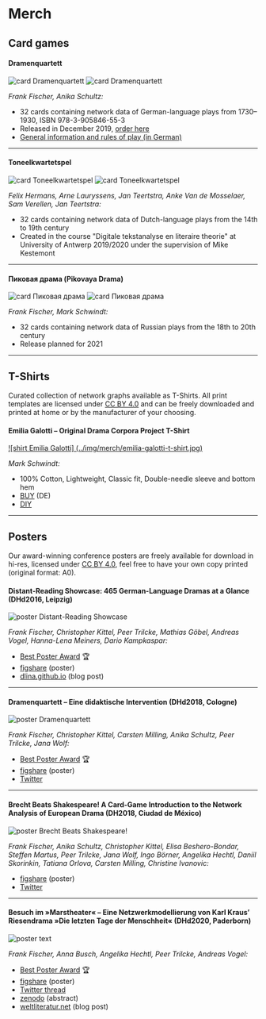 # Merch 

## Card games

#### Dramenquartett

![card Dramenquartett](../img/merch/dramenquartett_back.jpg)
![card Dramenquartett](../img/merch/dramenquartett_front.png)

*Frank Fischer, Anika Schultz:*

* 32 cards containing network data of German-language plays from 1730–1930, ISBN 978-3-905846-55-3
* Released in December 2019, [order here](http://www.etkbooks.com/dramenquartett/)
* [General information and rules of play (in German)](https://dramenquartett.github.io/)

---

#### Toneelkwartetspel

![card Toneelkwartetspel](../img/merch/toneelkwartetspel_back.png)
![card Toneelkwartetspel](../img/merch/toneelkwartetspel_front.png)

*Felix Hermans, Arne Lauryssens, Jan Teertstra, Anke Van de Mosselaer, Sam Verellen, Jan Teertstra:*

* 32 cards containing network data of Dutch-language plays from the 14th to 19th century
* Created in the course "Digitale tekstanalyse en literaire theorie" at University of Antwerp 2019/2020 under the supervision of Mike Kestemont

---

#### Пиковая драма (Pikovaya Drama)

![card Пиковая драма](../img/merch/pikovaja_drama_back.png)
![card Пиковая драма](../img/merch/pikovaja_drama_front.png)

*Frank Fischer, Mark Schwindt:*

* 32 cards containing network data of Russian plays from the 18th to 20th century
* Release planned for 2021

---

## T-Shirts

Curated collection of network graphs available as T-Shirts. All print templates are licensed under [CC BY 4.0](https://creativecommons.org/licenses/by/4.0/) and can be freely downloaded and printed at home or by the manufacturer of your choosing.

#### Emilia Galotti – Original Drama Corpora Project T-Shirt

[![shirt Emilia Galotti] (../img/merch/emilia-galotti-t-shirt.jpg)](https://www.amazon.de/dp/B08P8RWQ48 "Emilia Galotti T-Shirt")

*Mark Schwindt:*

* 100% Cotton, Lightweight, Classic fit, Double-needle sleeve and bottom hem
* [BUY](https://www.amazon.de/dp/B08P8RWQ48) (DE) 
* [DIY](../img/merch/emilia-galotti-print.png)

---

## Posters

Our award-winning conference posters are freely available for download in hi-res, licensed under [CC BY 4.0](https://creativecommons.org/licenses/by/4.0/), feel free to have your own copy printed (original format: A0).

#### Distant-Reading Showcase: 465 German-Language Dramas at a Glance (DHd2016, Leipzig)

![poster Distant-Reading Showcase](../img/merch/distant-reading-showcase-poster-dhd2016-leipzig-900px.jpg)

*Frank Fischer, Christopher Kittel, Peer Trilcke, Mathias Göbel, Andreas Vogel, Hanna-Lena Meiners, Dario Kampkaspar:*

* [Best Poster Award](http://dig-hum.de/gewinner-des-posterawards-2016) 🏆
* [figshare](https://doi.org/10.6084/m9.figshare.3101203) (poster)
* [dlina.github.io](https://dlina.github.io/Distant-Reading-Showcase-Poster-DHd2016-Leipzig/) (blog post)

---

#### Dramenquartett – Eine didaktische Intervention (DHd2018, Cologne)

![poster Dramenquartett](../img/merch/Dramenquartett_Poster_DHd2018.png)

*Frank Fischer, Christopher Kittel, Carsten Milling, Anika Schultz, Peer Trilcke, Jana Wolf:*

* [Best Poster Award](https://texperimentales.hypotheses.org/2462#Preisverleihung) 🏆
* [figshare](https://doi.org/10.6084/m9.figshare.5926363) (poster)
* [Twitter](https://twitter.com/umblaetterer/status/969219085585313792)

---

#### Brecht Beats Shakespeare! A Card-Game Introduction to the Network Analysis of European Drama (DH2018, Ciudad de México)

![poster Brecht Beats Shakespeare!](../img/merch/Brecht_Beats_Shakespeare_DH2018.png)

*Frank Fischer, Anika Schultz, Christopher Kittel, Elisa Beshero-Bondar, Steffen Martus, Peer Trilcke, Jana Wolf, Ingo Börner, Angelika Hechtl, Daniil Skorinkin, Tatiana Orlova, Carsten Milling, Christine Ivanovic:*

* [figshare](https://doi.org/10.6084/m9.figshare.6667424) (poster)
* [Twitter](https://twitter.com/umblaetterer/status/1012048790730223621)

---

#### Besuch im »Marstheater« – Eine Netzwerkmodellierung von Karl Kraus’ Riesendrama »Die letzten Tage der Menschheit« (DHd2020, Paderborn)

![poster text](../img/merch/Fischer_et_al_-_Besuch_im_Marstheater_DHd2020.png)

*Frank Fischer, Anna Busch, Angelika Hechtl, Peer Trilcke, Andreas Vogel:*

* [Best Poster Award](https://dig-hum.de/dhd-awards) 🏆
* [figshare](https://doi.org/10.6084/m9.figshare.11917902) (poster)
* [Twitter thread](https://twitter.com/umblaetterer/status/1235556225128886277)
* [zenodo](https://zenodo.org/record/3666690/preview/2020_DHd_BookOfAbstracts-web.pdf#page=280) (abstract)
* [weltliteratur.net](https://weltliteratur.net/theatre-on-mars/) (blog post)
